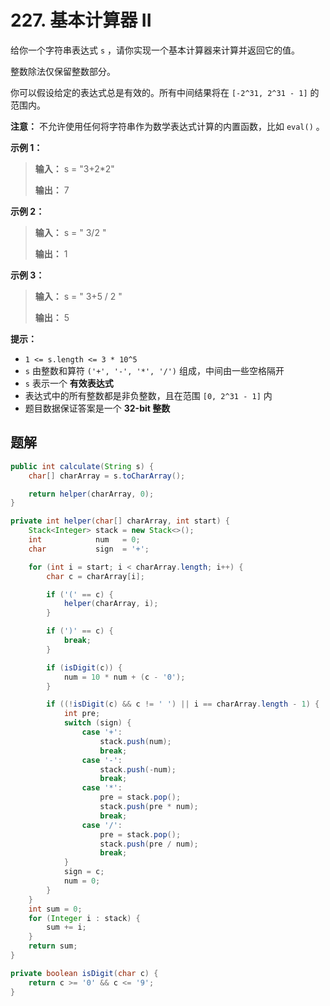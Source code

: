 # 227. 基本计算器 II

给你一个字符串表达式 `s` ，请你实现一个基本计算器来计算并返回它的值。

整数除法仅保留整数部分。

你可以假设给定的表达式总是有效的。所有中间结果将在 `[-2^31, 2^31 - 1]` 的范围内。

**注意：** 不允许使用任何将字符串作为数学表达式计算的内置函数，比如 `eval()` 。

**示例 1：**

> **输入：** s = "3\+2*2"
> 
> **输出：** 7
>

**示例 2：**

> **输入：** s = " 3/2 "
> 
> **输出：** 1
>

**示例 3：**

> **输入：** s = " 3\+5 / 2 "
> 
> **输出：** 5
>

**提示：**

*   `1 <= s.length <= 3 * 10^5`
*   `s` 由整数和算符 `('+', '-', '*', '/')` 组成，中间由一些空格隔开
*   `s` 表示一个 **有效表达式**
*   表达式中的所有整数都是非负整数，且在范围 `[0, 2^31 - 1]` 内
*   题目数据保证答案是一个 **32\-bit 整数**


## 题解

```java
public int calculate(String s) {
    char[] charArray = s.toCharArray();

    return helper(charArray, 0);
}

private int helper(char[] charArray, int start) {
    Stack<Integer> stack = new Stack<>();
    int            num   = 0;
    char           sign  = '+';

    for (int i = start; i < charArray.length; i++) {
        char c = charArray[i];

        if ('(' == c) {
            helper(charArray, i);
        }

        if (')' == c) {
            break;
        }

        if (isDigit(c)) {
            num = 10 * num + (c - '0');
        }

        if ((!isDigit(c) && c != ' ') || i == charArray.length - 1) {
            int pre;
            switch (sign) {
                case '+':
                    stack.push(num);
                    break;
                case '-':
                    stack.push(-num);
                    break;
                case '*':
                    pre = stack.pop();
                    stack.push(pre * num);
                    break;
                case '/':
                    pre = stack.pop();
                    stack.push(pre / num);
                    break;
            }
            sign = c;
            num = 0;
        }
    }
    int sum = 0;
    for (Integer i : stack) {
        sum += i;
    }
    return sum;
}

private boolean isDigit(char c) {
    return c >= '0' && c <= '9';
}
```